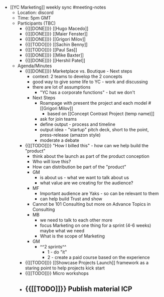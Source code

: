 - [[YC Marketing]] weekly sync #meeting-notes
    - Location: discord 
    - Time: 5pm GMT 
    - Participants (TBC)
        - {{[[DONE]]}} [[Hugo Macedo]] 
        - {{[[DONE]]}} [[Maier Fenster]]
        - {{[[DONE]]}} [[Grigori Milov]]
        - {{[[TODO]]}} [[Sachin Benny]]
        - {{[[TODO]]}} [[Paul Sas]]
        - {{[[DONE]]}} [[Mike Baxter]]
        - {{[[DONE]]}} [[Hershil Patel]]
    - Agenda/Minutes
        - {{[[DONE]]}} Marketplace vs. Boutique - Next steps
            - context: 2 teams to develop the 2 concepts 
            - good way to give some life to YC - work and discussing
            - there are lot of assumptions
                - "YC has a corporate functions" - but we don't
            - Next Steps
                - Roampage with present the project and each model #[[Grigori Milov]]
                    - based on [[Concept Contrast Project (temp name)]]
                - ask for join teams
                - define output - process and timeline
                - output idea - "startup" pitch deck, short to the point, press-release (amazon style)
                - moderate a debate
        - {{[[TODO]]}} "How I billed this" - how can we help build the "product"
            - think about the launch as part of the product conception
            - Who will love this?
            - How can distribution be part of the "product"
            - GM
                - is about us - what we want to talk about us
                - what value are we creating for the audience?
            - MF
                - Important audience are Yaks - so can be relevant to them
                - can help build Trust and show 
            - Cannot be 101 Consulting but more on Advance Topics in Consulting
            - MB
                - we need to talk to each other more
                - focus Marketing on one thing for a sprint (4-6 weeks) maybe what we need
                - What is the scope of Marketing
            - GM 
                - ^^2 sprints^^
                    - 1 - do "it"
                    - 2 - create a paid course based on the experience
        - {{[[TODO]]}} [[Showcase Projects Launch]] framework as a staring point to help projects kick start
        - {{[[TODO]]}} Micro workshops 
        - {{[[TODO]]}} Publish material ICP
            - 
